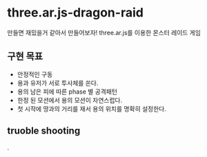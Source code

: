 # three.ar.js-dragon-raid
만들면 재밌을거 같아서 만들어보자! three.ar.js를 이용한 몬스터 레이드 게임

## 구현 목표

* 안정적인 구동
* 용과 유저가 서로 투사체를 쏜다.
* 용의 남은 피에 따른 phase 별 공격패턴
* 한정 된 모션에서 용의 모션이 자연스럽다.
* 첫 시작에 땅과의 거리를 재서 용의 위치를 명확히 설정한다.

## truoble shooting
.
